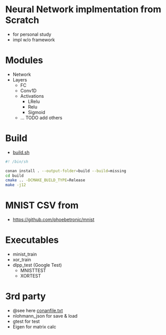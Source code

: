 # Neural Network implmentation from Scratch

- for personal study
- impl w/o framework

# Modules
- Network
- Layers
  - FC
  - Conv1D
  - Activations
    - LRelu
    - Relu
    - Sigmoid
  - ... TODO add others

# Build
- [build.sh](build.sh)
```sh
#! /bin/sh

conan install . --output-folder=build --build=missing
cd build
cmake .. -DCMAKE_BUILD_TYPE=Release
make -j12
```

# MNIST CSV from
* https://github.com/phoebetronic/mnist

# Executables
- minist_train
- xor_train
- dlpp_test (Google Test)
  - MNISTTEST
  - XORTEST

# 3rd party
- @see here [conanfile.txt](conanfile.txt)
- nlohmann_json for save & load
- gtest for test
- Eigen for matrix calc